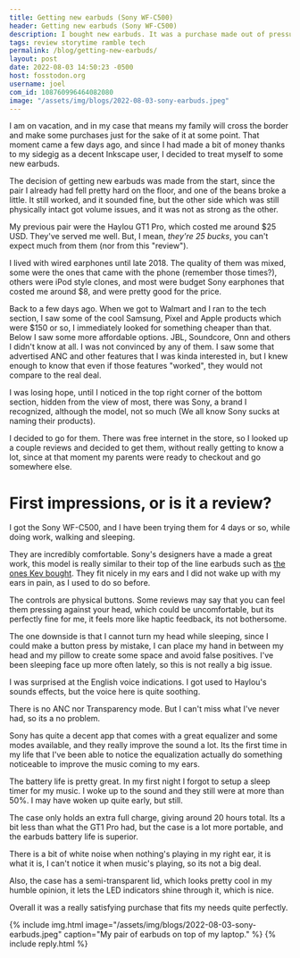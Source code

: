 ```yaml
---
title: Getting new earbuds (Sony WF-C500)
header: Getting new earbuds (Sony WF-C500)
description: I bought new earbuds. It was a purchase made out of pressure and excitement. I am actually quite happy with them after a few days of use. So here are my impressions.
tags: review storytime ramble tech
permalink: /blog/getting-new-earbuds/
layout: post
date: 2022-08-03 14:50:23 -0500
host: fosstodon.org
username: joel
com_id: 108760996464082080
image: "/assets/img/blogs/2022-08-03-sony-earbuds.jpeg"
---
```


I am on vacation, and in my case that means my family will cross the border and make some purchases just for the sake of it at some point. That moment came a few days ago, and since I had made a bit of money thanks to my sidegig as a decent Inkscape user, I decided to treat myself to some new earbuds.

The decision of getting new earbuds was made from the start, since the pair I already had fell pretty hard on the floor, and one of the beans broke a little. It still worked, and it sounded fine, but the other side which was still physically intact got volume issues, and it was not as strong as the other.

My previous pair were the Haylou GT1 Pro, which costed me around $25 USD. They've served me well. But, I mean, *they're 25 bucks*, you can't expect much from them (nor from this "review").

I lived with wired earphones until late 2018. The quality of them was mixed, some were the ones that came with the phone (remember those times?), others were iPod style clones, and most were budget Sony earphones that costed me around $8, and were pretty good for the price.

Back to a few days ago. When we got to Walmart and I ran to the tech section, I saw some of the cool Samsung, Pixel and Apple products which were $150 or so, I immediately looked for something cheaper than that. Below I saw some more affordable options. JBL, Soundcore, Onn and others I didn't know at all. I was not convinced by any of them. I saw some that advertised ANC and other features that I was kinda interested in, but I knew enough to know that even if those features "worked", they would not compare to the real deal.

I was losing hope, until I noticed in the top right corner of the bottom section, hidden from the view of most, there was Sony, a brand I recognized, although the model, not so much (We all know Sony sucks at naming their products).

I decided to go for them. There was free internet in the store, so I looked up a couple reviews and decided to get them, without really getting to know a lot, since at that moment my parents were ready to checkout and go somewhere else.

# First impressions, or is it a review?

I got the Sony WF-C500, and I have been trying them for 4 days or so, while doing work, walking and sleeping.

They are incredibly comfortable. Sony's designers have a made a great work, this model is really similar to their top of the line earbuds such as [the ones Kev bought](https://kevq.uk/airpods-pro-1-week-later/). They fit nicely in my ears and I did not wake up with my ears in pain, as I used to do so before.

The controls are physical buttons. Some reviews may say that you can feel them pressing against your head, which could be uncomfortable, but its perfectly fine for me, it feels more like haptic feedback, its not bothersome.

The one downside is that I cannot turn my head while sleeping, since I could make a button press by mistake, I can place my hand in between my head and my pillow to create some space and avoid false positives. I've been sleeping face up more often lately, so this is not really a big issue.

I was surprised at the English voice indications. I got used to Haylou's sounds effects, but the voice here is quite soothing.

There is no ANC nor Transparency mode. But I can't miss what I've never had, so its a no problem.

Sony has quite a decent app that comes with a great equalizer and some modes available, and they really improve the sound a lot. Its the first time in my life that I've been able to notice the equalization actually do something noticeable to improve the music coming to my ears.

The battery life is pretty great. In my first night I forgot to setup a sleep timer for my music. I woke up to the sound and they still were at more than 50%. I may have woken up quite early, but still.

The case only holds an extra full charge, giving around 20 hours total. Its a bit less than what the GT1 Pro had, but the case is a lot more portable, and the earbuds battery life is superior.

There is a bit of white noise when nothing's playing in my right ear, it is what it is, I can't notice it when music's playing, so its not a big deal.

Also, the case has a semi-transparent lid, which looks pretty cool in my humble opinion, it lets the LED indicators shine through it, which is nice.

Overall it was a really satisfying purchase that fits my needs quite perfectly.

{% include img.html image="/assets/img/blogs/2022-08-03-sony-earbuds.jpeg" caption="My pair of earbuds on top of my laptop." %}
{% include reply.html %}
